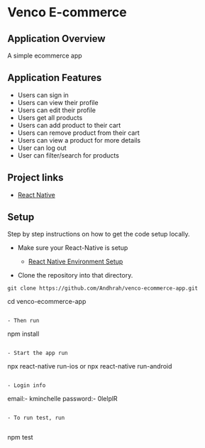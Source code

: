 # Venco E-commerce

## Application Overview
A simple ecommerce app

## Application Features
- Users can sign in
- Users can view their profile
- Users can edit their profile
- Users get all products
- Users can add product to their cart
- Users can remove product from their cart
- Users can view a product for more details
- User can log out
- User can filter/search for products

## Project links

- [React Native](https://reactnative.dev/)

## Setup
Step by step instructions on how to get the code setup locally.

- Make sure your React-Native is setup
  - [React Native Environment Setup](https://reactnative.dev/docs/environment-setup)


- Clone the repository into that directory.

```
git clone https://github.com/Andhrah/venco-ecommerce-app.git

```
cd venco-ecommerce-app
```

- Then run

```
npm install
```

- Start the app run

```
npx react-native run-ios or npx react-native run-android
```

- Login info

```
email:- kminchelle
password:- 0lelplR
```

- To run test, run


```
npm test
```